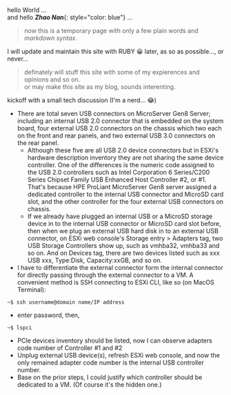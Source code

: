 hello World ...<br>
and hello ***Zhao Nan***{: style="color: blue"} ...<br>
>now this is a temporary page with only a few plain words and *markdown syntax*.<br>

I will update and maintain this site with RUBY :grinning: later, as so as possible..., or never...<br>
> definately will stuff this site with some of my expierences and opinions and so on.<br>
or may make this site as my blog, sounds interenting.<br>

kickoff with a small tech discussion (I'm a nerd... 😂)<br>


* There are total seven USB connectors on MicroServer Gen8 Server; including an internal USB 2.0 connector that is embedded on the system board, four external USB 2.0 connectors on the chassis which two each on the front and rear panels, and two external USB 3.0 connectors on the rear panel.
  + Although these five are all USB 2.0 device connectors but in ESXi's hardware description inventory they are not sharing the same device controller. One of the differences is the numeric code assigned to the USB 2.0 controllers such as Intel Corporation 6 Series/C200 Series Chipset Family USB Enhanced Host Controller #2, or #1. That's because HPE ProLiant MicroServer Gen8 server assigned a dedicated controller to the internal USB connector and MicroSD card slot, and the other controller for the four external USB connectors on chassis.
  + If we already have plugged an internal USB or a MicroSD storage device in to the internal USB connector or MicroSD card slot before, then when we plug an external USB hard disk in to an external USB connector, on ESXi web console's Storage entry > Adapters tag, two USB Storage Controllers show up, such as vmhba32, vmhba33 and so on. And on Devices tag, there are two devices listed such as xxx USB xxx, Type:Disk, Capacity:xxGB, and so on.
* I have to differentiate the external connector form the internal connector for directly passing through the external connector to a VM. A convenient method is SSH connecting to ESXi CLI, like so (on MacOS Terminal):
<pre><code>~$ ssh username@domain name/IP address
</code></pre>
* enter password, then,
<pre><code>~$ lspci
</code></pre>
* PCIe devices inventory should be listed, now I can observe adapters code number of Controller #1 and #2
* Unplug external USB device(s), refresh ESXi web console, and now the only remained adapter code number is the internal USB controller number.
* Base on the prior steps, I could justify which controller should be dedicated to a VM. (Of course it's the hidden one.)
